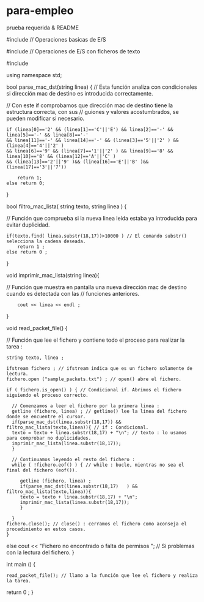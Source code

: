 # para-empleo
prueba requerida &amp; README

#include <iostream> // Operaciones basicas de E/S

#include <fstream>  // Operaciones de E/S con ficheros de texto

#include <string>

using namespace std;

bool parse_mac_dst(string linea) { // Esta función analiza con condicionales si dirección mac de destino es introducida correctamente.
	
// Con este if comprobamos que dirección mac de destino tiene la estructura correcta, con sus
// guiones y valores acostumbrados, se pueden modificar si necesario.

	if (linea[0]=='2' && (linea[1]=='C'||'E') && linea[2]=='-' && linea[5]=='-' && linea[8]=='-' 
	&& linea[11]=='-' && linea[14]=='-' && (linea[3]=='5'||'2' ) && (linea[4]=='4'||'2' ) 
	&& linea[6]=='9' && (linea[7]=='1'||'2' ) && linea[9]=='8' && linea[10]=='8' && (linea[12]=='A'||'C' )
	&& (linea[13]=='2'||'9' )&& (linea[16]=='E'||'B' )&& (linea[17]=='3'||'7'))
		
		return 1;
	else return 0;
}

bool filtro_mac_lista( string texto, string linea ) {

// Función que comprueba si la nueva linea leída estaba ya introducida para evitar duplicidad.
 	
	if(texto.find( linea.substr(18,17))>10000 ) // El comando substr() selecciona la cadena deseada.
		return 1 ;
	else return 0 ;
}

void imprimir_mac_lista(string linea){

// Función que muestra en pantalla una nueva dirección mac de destino cuando es detectada con las 
// funciones anteriores.

		cout << linea << endl ;	
}

void read_packet_file() {

// Función que lee el fichero y contiene todo el proceso para realizar la tarea :
	
	string texto, linea ;
	
	ifstream fichero ; // ifstream indica que es un fichero solamente de lectura.
	fichero.open ("sample_packets.txt") ; // open() abre el fichero.
	
	if ( fichero.is_open() ) { // Condicional if. Abrimos el fichero siguiendo el proceso correcto.

      // Comenzamos a leer el fichero por la primera linea :
	  getline (fichero, linea) ; // getline() lee la linea del fichero donde se encuentre el cursor.
      if(parse_mac_dst(linea.substr(18,17)) && filtro_mac_lista(texto,linea)){ // if : Condicional.
	  texto = texto + linea.substr(18,17) + "\n"; // texto : lo usamos para comprobar no duplicidades.
	  imprimir_mac_lista(linea.substr(18,17));
	  }
      
	  // Continuamos leyendo el resto del fichero :
	  while ( !fichero.eof() ) { // while : bucle, mientras no sea el final del fichero (eof()).
      		      	
         getline (fichero, linea) ;
		 if(parse_mac_dst(linea.substr(18,17)	) && filtro_mac_lista(texto,linea)){
         texto = texto + linea.substr(18,17) + "\n";
	     imprimir_mac_lista(linea.substr(18,17));
	     }
	
   	  }
	fichero.close(); // close() : cerramos el fichero como aconseja el procedimiento en estos casos.
	}
   else cout << "Fichero no encontrado o falta de permisos "; // Si problemas con la lectura del fichero.
}

int main () {
	
	read_packet_file(); // llamo a la función que lee el fichero y realiza la tarea. 
	
return 0 ; 
}  

